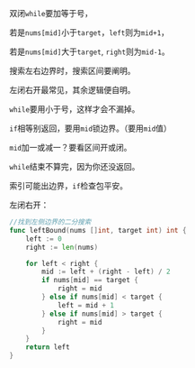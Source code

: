 双闭`while`要加等于号，

若是`nums[mid]`小于`target`，`left`则为`mid+1`，

若是`nums[mid]`大于`target`, `right`则为`mid-1`。

搜索左右边界时，搜索区间要阐明。

左闭右开最常见，其余逻辑便自明。

`while`要用小于号，这样才会不漏掉。

`if`相等别返回，要用`mid`锁边界。（要用`mid`值）

`mid`加一或减一？要看区间开或闭。

`while`结束不算完，因为你还没返回。

索引可能出边界，`if`检查包平安。

左闭右开：

```go
//找到左侧边界的二分搜索
func leftBound(nums []int, target int) int {
    left := 0
    right := len(nums)

    for left < right {
        mid := left + (right - left) / 2
        if nums[mid] == target {
            right = mid
        } else if nums[mid] < target {
            left = mid + 1
        } else if nums[mid] > target {
            right = mid
        }
    }
    return left
}
```
